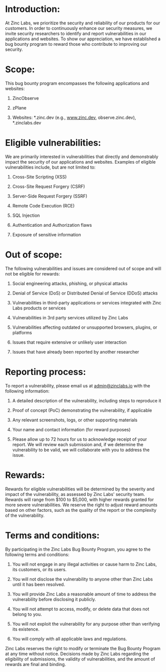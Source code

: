 # Introduction:

At Zinc Labs, we prioritize the security and reliability of our products for our customers. In order to continuously enhance our security measures, we invite security researchers to identify and report vulnerabilities in our applications and websites. To show our appreciation, we have established a bug bounty program to reward those who contribute to improving our security.

# Scope:

This bug bounty program encompasses the following applications and websites:

1.  ZincObserve

2.  zPlane

3.  Websites: *.zinc.dev (e.g., www.zinc.dev, observe.zinc.dev), *.zinclabs.dev

# Eligible vulnerabilities:

We are primarily interested in vulnerabilities that directly and demonstrably impact the security of our applications and websites. Examples of eligible vulnerabilities include, but are not limited to:

1.  Cross-Site Scripting (XSS)

2.  Cross-Site Request Forgery (CSRF)

3.  Server-Side Request Forgery (SSRF)

4.  Remote Code Execution (RCE)

5.  SQL Injection

6.  Authentication and Authorization flaws

7.  Exposure of sensitive information

# Out of scope:

The following vulnerabilities and issues are considered out of scope and will not be eligible for rewards:

1.  Social engineering attacks, phishing, or physical attacks

2.  Denial of Service (DoS) or Distributed Denial of Service (DDoS) attacks

3.  Vulnerabilities in third-party applications or services integrated with Zinc Labs products or services

4.  Vulnerabilities in 3rd party services utilized by Zinc Labs

5.  Vulnerabilities affecting outdated or unsupported browsers, plugins, or platforms

6.  Issues that require extensive or unlikely user interaction

7.  Issues that have already been reported by another researcher

# Reporting process:

To report a vulnerability, please email us at admin@zinclabs.io with the following information:

1.  A detailed description of the vulnerability, including steps to reproduce it

2.  Proof of concept (PoC) demonstrating the vulnerability, if applicable

3.  Any relevant screenshots, logs, or other supporting materials

4.  Your name and contact information (for reward purposes)

5.  Please allow up to 72 hours for us to acknowledge receipt of your report. We will review each submission and, if we determine the vulnerability to be valid, we will collaborate with you to address the issue.

# Rewards:

Rewards for eligible vulnerabilities will be determined by the severity and impact of the vulnerability, as assessed by Zinc Labs' security team. Rewards will range from $100 to $5,000, with higher rewards granted for more severe vulnerabilities. We reserve the right to adjust reward amounts based on other factors, such as the quality of the report or the complexity of the vulnerability.

# Terms and conditions:

By participating in the Zinc Labs Bug Bounty Program, you agree to the following terms and conditions:

1.  You will not engage in any illegal activities or cause harm to Zinc Labs, its customers, or its users.

2.  You will not disclose the vulnerability to anyone other than Zinc Labs until it has been resolved.

3.  You will provide Zinc Labs a reasonable amount of time to address the vulnerability before disclosing it publicly.

4.  You will not attempt to access, modify, or delete data that does not belong to you.

5.  You will not exploit the vulnerability for any purpose other than verifying its existence.

6.  You will comply with all applicable laws and regulations.

Zinc Labs reserves the right to modify or terminate the Bug Bounty Program at any time without notice. Decisions made by Zinc Labs regarding the eligibility of submissions, the validity of vulnerabilities, and the amount of rewards are final and binding.